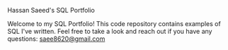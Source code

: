 Hassan Saeed's SQL Portfolio

Welcome to my SQL Portfolio! This code repository contains examples of SQL I've written. Feel free to take a look and reach out if you have any questions: saee8620@gmail.com
